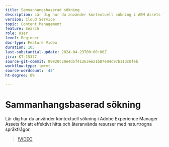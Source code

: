 ```yaml
---
title: Sammanhangsbaserad sökning
description: Lär dig hur du använder kontextuell sökning i AEM Assets för att effektivt hitta resurser med naturtrogna språkfrågor.
version: Cloud Service
topic: Content Management
feature: Search
role: User
level: Beginner
doc-type: Feature Video
duration: 105
last-substantial-update: 2024-04-23T00:00:00Z
jira: KT-15377
source-git-commit: 89920c29e4d5f41263ee21b87e04c97b113c0feb
workflow-type: tm+mt
source-wordcount: '42'
ht-degree: 0%

---
```



# Sammanhangsbaserad sökning

Lär dig hur du använder kontextuell sökning i Adobe Experience Manager Assets för att effektivt hitta och återanvända resurser med naturtrogna språkfrågor.

>[!VIDEO](https://video.tv.adobe.com/v/3428667/?learn=on)
